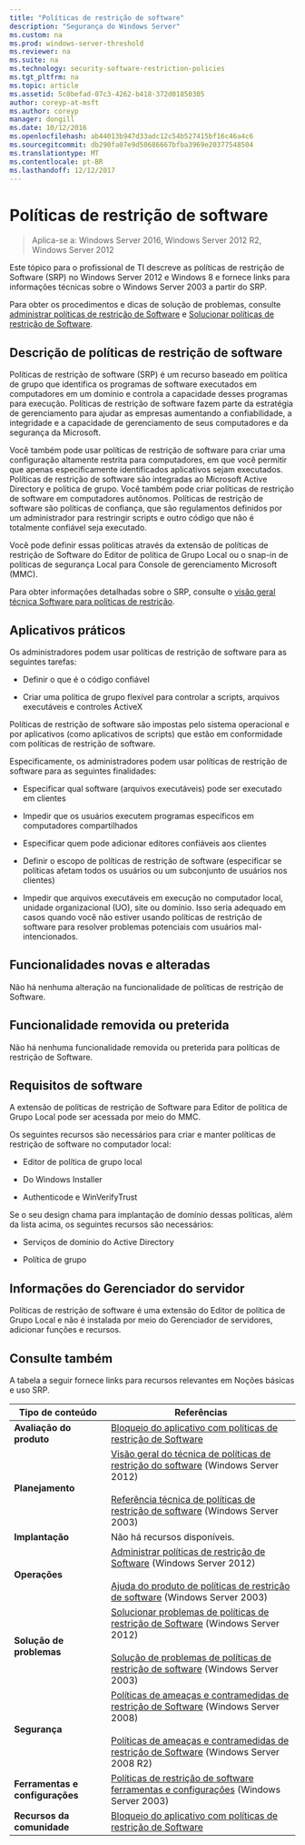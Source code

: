 ```yaml
---
title: "Políticas de restrição de software"
description: "Segurança do Windows Server"
ms.custom: na
ms.prod: windows-server-threshold
ms.reviewer: na
ms.suite: na
ms.technology: security-software-restriction-policies
ms.tgt_pltfrm: na
ms.topic: article
ms.assetid: 5c0befad-07c3-4262-b418-372d01850305
author: coreyp-at-msft
ms.author: coreyp
manager: dongill
ms.date: 10/12/2016
ms.openlocfilehash: ab44013b947d33adc12c54b527415bf16c46a4c6
ms.sourcegitcommit: db290fa07e9d50686667bfba3969e20377548504
ms.translationtype: MT
ms.contentlocale: pt-BR
ms.lasthandoff: 12/12/2017
---
```

# <a name="software-restriction-policies"></a>Políticas de restrição de software

>Aplica-se a: Windows Server 2016, Windows Server 2012 R2, Windows Server 2012

Este tópico para o profissional de TI descreve as políticas de restrição de Software (SRP) no Windows Server 2012 e Windows 8 e fornece links para informações técnicas sobre o Windows Server 2003 a partir do SRP.

Para obter os procedimentos e dicas de solução de problemas, consulte [administrar políticas de restrição de Software](administer-software-restriction-policies.md) e [Solucionar políticas de restrição de Software](troubleshoot-software-restriction-policies.md).

## <a name="BKMK_OVER"></a>Descrição de políticas de restrição de software
Políticas de restrição de software (SRP) é um recurso baseado em política de grupo que identifica os programas de software executados em computadores em um domínio e controla a capacidade desses programas para execução. Políticas de restrição de software fazem parte da estratégia de gerenciamento para ajudar as empresas aumentando a confiabilidade, a integridade e a capacidade de gerenciamento de seus computadores e da segurança da Microsoft.

Você também pode usar políticas de restrição de software para criar uma configuração altamente restrita para computadores, em que você permitir que apenas especificamente identificados aplicativos sejam executados. Políticas de restrição de software são integradas ao Microsoft Active Directory e política de grupo. Você também pode criar políticas de restrição de software em computadores autônomos. Políticas de restrição de software são políticas de confiança, que são regulamentos definidos por um administrador para restringir scripts e outro código que não é totalmente confiável seja executado.

Você pode definir essas políticas através da extensão de políticas de restrição de Software do Editor de política de Grupo Local ou o snap-in de políticas de segurança Local para Console de gerenciamento Microsoft (MMC).

Para obter informações detalhadas sobre o SRP, consulte o [visão geral técnica Software para políticas de restrição](software-restriction-policies-technical-overview.md).

## <a name="BKMK_APP"></a>Aplicativos práticos
Os administradores podem usar políticas de restrição de software para as seguintes tarefas:

-   Definir o que é o código confiável

-   Criar uma política de grupo flexível para controlar a scripts, arquivos executáveis e controles ActiveX

Políticas de restrição de software são impostas pelo sistema operacional e por aplicativos (como aplicativos de scripts) que estão em conformidade com políticas de restrição de software.

Especificamente, os administradores podem usar políticas de restrição de software para as seguintes finalidades:

-   Especificar qual software (arquivos executáveis) pode ser executado em clientes

-   Impedir que os usuários executem programas específicos em computadores compartilhados

-   Especificar quem pode adicionar editores confiáveis aos clientes

-   Definir o escopo de políticas de restrição de software (especificar se políticas afetam todos os usuários ou um subconjunto de usuários nos clientes)

-   Impedir que arquivos executáveis em execução no computador local, unidade organizacional (UO), site ou domínio. Isso seria adequado em casos quando você não estiver usando políticas de restrição de software para resolver problemas potenciais com usuários mal-intencionados.

## <a name="BKMK_NEW"></a>Funcionalidades novas e alteradas
Não há nenhuma alteração na funcionalidade de políticas de restrição de Software.

## <a name="BKMK_DEP"></a>Funcionalidade removida ou preterida
Não há nenhuma funcionalidade removida ou preterida para políticas de restrição de Software.

## <a name="BKMK_SOFT"></a>Requisitos de software
A extensão de políticas de restrição de Software para Editor de política de Grupo Local pode ser acessada por meio do MMC.

Os seguintes recursos são necessários para criar e manter políticas de restrição de software no computador local:

-   Editor de política de grupo local

-   Do Windows Installer

-   Authenticode e WinVerifyTrust

Se o seu design chama para implantação de domínio dessas políticas, além da lista acima, os seguintes recursos são necessários:

-   Serviços de domínio do Active Directory

-   Política de grupo

## <a name="BKMK_INSTALL"></a>Informações do Gerenciador do servidor
Políticas de restrição de software é uma extensão do Editor de política de Grupo Local e não é instalada por meio do Gerenciador de servidores, adicionar funções e recursos.

## <a name="BKMK_LINKS"></a>Consulte também
A tabela a seguir fornece links para recursos relevantes em Noções básicas e uso SRP.

|Tipo de conteúdo|Referências|
|--------|-------|
|**Avaliação do produto**|[Bloqueio do aplicativo com políticas de restrição de Software](https://technet.microsoft.com/magazine/2008.06.srp.aspx?pr=blog)|
|**Planejamento**|[Visão geral do técnica de políticas de restrição do software](software-restriction-policies-technical-overview.md) (Windows Server 2012)<br /><br />[Referência técnica de políticas de restrição de software](https://technet.microsoft.com/library/cc728085(v=WS.10).aspx) (Windows Server 2003)|
|**Implantação**|Não há recursos disponíveis.|
|**Operações**|[Administrar políticas de restrição de Software](administer-software-restriction-policies.md) (Windows Server 2012)<br /><br />[Ajuda do produto de políticas de restrição de software](https://technet.microsoft.com/library/cc779607(v=WS.10).aspx) (Windows Server 2003)|
|**Solução de problemas**|[Solucionar problemas de políticas de restrição de Software](troubleshoot-software-restriction-policies.md) (Windows Server 2012)<br /><br />[Solução de problemas de políticas de restrição de software](https://technet.microsoft.com/library/cc737011(v=WS.10).aspx) (Windows Server 2003)|
|**Segurança**|[Políticas de ameaças e contramedidas de restrição de Software](https://technet.microsoft.com/library/dd349795(v=WS.10).aspx) (Windows Server 2008)<br /><br />[Políticas de ameaças e contramedidas de restrição de Software](https://technet.microsoft.com/library/hh125926(v=WS.10).aspx) (Windows Server 2008 R2)|
|**Ferramentas e configurações**|[Políticas de restrição de software ferramentas e configurações](https://technet.microsoft.com/library/cc782454(v=WS.10).aspx) (Windows Server 2003)|
|**Recursos da comunidade**|[Bloqueio do aplicativo com políticas de restrição de Software](https://technet.microsoft.com/magazine/2008.06.srp.aspx?pr=blog)|



